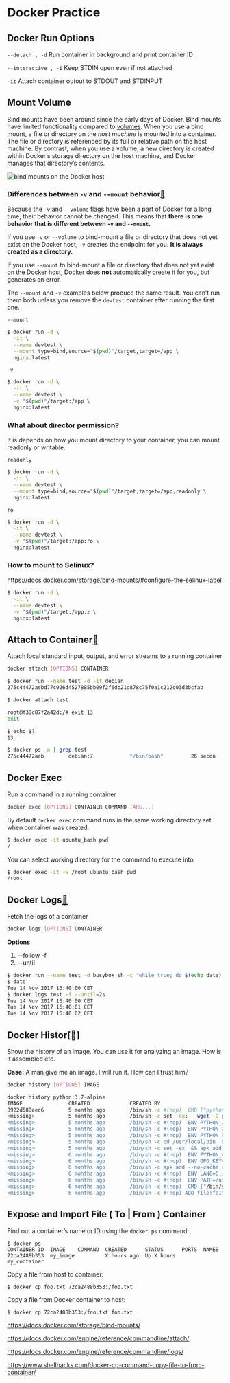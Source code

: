# Docker Practice

## Docker Run Options

``--detach , -d`` Run container in background and print container ID

``--interactive , -i``  Keep STDIN open even if not attached

``-it``  Attach container outout to STDOUT and STDINPUT



## Mount Volume

Bind mounts have been around since the early days of Docker. Bind mounts have limited functionality compared to [volumes](https://docs.docker.com/storage/volumes/). When you use a bind mount, a file or directory on the *host machine* is mounted into a container. The file or directory is referenced by its full or relative path on the host machine. By contrast, when you use a volume, a new directory is created within Docker’s storage directory on the host machine, and Docker manages that directory’s contents.

![bind mounts on the Docker host](https://docs.docker.com/storage/images/types-of-mounts-bind.png)

### Differences between `-v` and `--mount` behavior[🔗](https://docs.docker.com/storage/bind-mounts/#differences-between--v-and---mount-behavior)

Because the `-v` and `--volume` flags have been a part of Docker for a long time, their behavior cannot be changed. This means that **there is one behavior that is different between `-v` and `--mount`.**

If you use `-v` or `--volume` to bind-mount a file or directory that does not yet exist on the Docker host, `-v` creates the endpoint for you. **It is always created as a directory.**

If you use `--mount` to bind-mount a file or directory that does not yet exist on the Docker host, Docker does **not** automatically create it for you, but generates an error.

The `--mount` and `-v` examples below produce the same result. You can’t run them both unless you remove the `devtest` container after running the first one.

``--mount``

```sh
$ docker run -d \
  -it \
  --name devtest \
  --mount type=bind,source="$(pwd)"/target,target=/app \
  nginx:latest
```

``-v``

```sh
$ docker run -d \
  -it \
  --name devtest \
  -v "$(pwd)"/target:/app \
  nginx:latest
```

### What about director permission?

It is depends on how you mount directory to your container, you can mount readonly or writable. 

``readonly``

```sh
$ docker run -d \
  -it \
  --name devtest \
  --mount type=bind,source="$(pwd)"/target,target=/app,readonly \
  nginx:latest
```

`ro`

```sh
$ docker run -d \
  -it \
  --name devtest \
  -v "$(pwd)"/target:/app:ro \
  nginx:latest
```



### How to mount to Selinux?

https://docs.docker.com/storage/bind-mounts/#configure-the-selinux-label

```sh
$ docker run -d \
  -it \
  --name devtest \
  -v "$(pwd)"/target:/app:z \
  nginx:latest
```



## Attach to Container[🔗](https://docs.docker.com/engine/reference/commandline/attach/)

Attach local standard input, output, and error streams to a running container

```sh
docker attach [OPTIONS] CONTAINER
```

```sh
$ docker run --name test -d -it debian
275c44472aebd77c926d4527885bb09f2f6db21d878c75f0a1c212c03d3bcfab

$ docker attach test

root@f38c87f2a42d:/# exit 13
exit

$ echo $?
13

$ docker ps -a | grep test
275c44472aeb        debian:7            "/bin/bash"         26 secon
```

## Docker Exec

Run a command in a running container

```sh
docker exec [OPTIONS] CONTAINER COMMAND [ARG...]
```



By default `docker exec` command runs in the same working directory set when container was created.

```sh
$ docker exec -it ubuntu_bash pwd
/
```

You can select working directory for the command to execute into

```sh
$ docker exec -it -w /root ubuntu_bash pwd
/root
```



## Docker Logs[🔗](https://docs.docker.com/engine/reference/commandline/attach/)

Fetch the logs of a container

```sh
docker logs [OPTIONS] CONTAINER
```



**Options**

1. --follow -f
2. --until

```sh
$ docker run --name test -d busybox sh -c "while true; do $(echo date); sleep 1; done"
$ date
Tue 14 Nov 2017 16:40:00 CET
$ docker logs test -f --until=2s
Tue 14 Nov 2017 16:40:00 CET
Tue 14 Nov 2017 16:40:01 CET
Tue 14 Nov 2017 16:40:02 CET
```



## Docker Histor[🔗]

Show the history of an image. You can use it for analyzing an image. How is it assembled etc.

**Case:** A man give me an image. I will run it. How can I trust him?

```sh
docker history [OPTIONS] IMAGE
```



```sh
docker history python:3.7-alpine
IMAGE               CREATED             CREATED BY                                      SIZE                COMMENT
8922d588eec6        5 months ago        /bin/sh -c #(nop)  CMD ["python3"]              0B                  
<missing>           5 months ago        /bin/sh -c set -ex;   wget -O get-pip.py "$P…   6.25MB              
<missing>           5 months ago        /bin/sh -c #(nop)  ENV PYTHON_GET_PIP_SHA256…   0B                  
<missing>           5 months ago        /bin/sh -c #(nop)  ENV PYTHON_GET_PIP_URL=ht…   0B                  
<missing>           5 months ago        /bin/sh -c #(nop)  ENV PYTHON_PIP_VERSION=19…   0B                  
<missing>           5 months ago        /bin/sh -c cd /usr/local/bin  && ln -s idle3…   32B                 
<missing>           5 months ago        /bin/sh -c set -ex  && apk add --no-cache --…   86.1MB              
<missing>           6 months ago        /bin/sh -c #(nop)  ENV PYTHON_VERSION=3.7.5     0B                  
<missing>           6 months ago        /bin/sh -c #(nop)  ENV GPG_KEY=0D96DF4D4110E…   0B                  
<missing>           6 months ago        /bin/sh -c apk add --no-cache ca-certificates   551kB               
<missing>           6 months ago        /bin/sh -c #(nop)  ENV LANG=C.UTF-8             0B                  
<missing>           6 months ago        /bin/sh -c #(nop)  ENV PATH=/usr/local/bin:/…   0B                  
<missing>           6 months ago        /bin/sh -c #(nop)  CMD ["/bin/sh"]              0B                  
<missing>           6 months ago        /bin/sh -c #(nop) ADD file:fe1f09249227e2da2…   
```





## Expose and Import File ( To | From )  Container

Find out a container’s name or ID using the `docker ps` command:

```
$ docker ps
CONTAINER ID  IMAGE    COMMAND  CREATED      STATUS      PORTS  NAMES
72ca2488b353  my_image          X hours ago  Up X hours         my_container
```

Copy a file from host to container:

```
$ docker cp foo.txt 72ca2488b353:/foo.txt
```

Copy a file from Docker container to host:

```
$ docker cp 72ca2488b353:/foo.txt foo.txt
```



https://docs.docker.com/storage/bind-mounts/

https://docs.docker.com/engine/reference/commandline/attach/

https://docs.docker.com/engine/reference/commandline/logs/

https://www.shellhacks.com/docker-cp-command-copy-file-to-from-container/